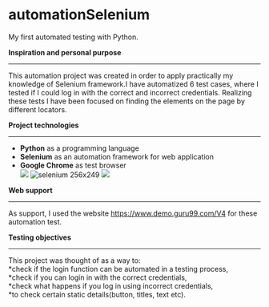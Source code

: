 # automationSelenium
My first automated testing with Python.</br> 

**Inspiration and personal purpose**</br>
___
This automation project was created in order to apply practically my knowledge of Selenium framework.I have automatized 6 test cases, where I tested if I could log in with the correct and incorrect credentials. Realizing these tests I have been focused on finding the elements on the page by different locators.</br>

**Project technologies**</br>
___
* **Python** as a programming language </br>
* **Selenium** as an automation framework for web application<br/>
* **Google Chrome** as test browser</br>
![](https://upload.wikimedia.org/wikipedia/commons/c/c3/Python-logo-notext.svg)
![selenium 256x249](https://github.com/DeeKinga/automationSelenium/assets/131695090/d77ec2b8-11e2-4e37-9b20-e2c1e7bde6b6)
![](https://upload.wikimedia.org/wikipedia/commons/e/e1/Google_Chrome_icon_%28February_2022%29.svg)</br>

**Web support**<br/>
___
As support, I used the website https://www.demo.guru99.com/V4 for these automation test.</br>

**Testing objectives**</br>
___
This project was thought of as a way to:</br>
*check if the login function can be automated in a testing process,</br>
*check if you can login in with the correct credentials,</br>
*check what happens if you log in using incorrect credentials,</br>
*to check certain static details(button, titles, text etc).</br>

